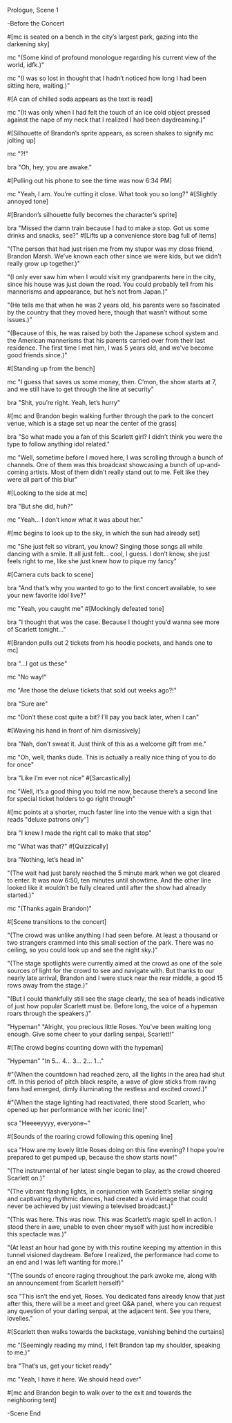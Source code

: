 Prologue, Scene 1

-Before the Concert

#[mc is seated on a bench in the city’s largest park, gazing into the darkening sky]

mc "(Some kind of profound monologue regarding his current view of the world, idfk.)"

mc  "(I was so lost in thought that I hadn’t noticed how long I had been sitting here, waiting.)"

#[A can of chilled soda appears as the text is read]

mc  "(It was only when I had felt the touch of an ice cold object pressed against the nape of my neck that I realized I had been daydreaming.)"

#[Silhouette of Brandon’s sprite appears, as screen shakes to signify mc jolting up]

mc  "?!"

bra "Oh, hey, you are awake."

#[Pulling out his phone to see the time was now 6:34 PM]

mc  "Yeah, I am. You’re cutting it close. What took you so long?" #[Slightly annoyed tone]

#[Brandon’s silhouette fully becomes the character’s sprite]

bra "Missed the damn train because I had to make a stop. Got us some drinks and snacks, see?" #[Lifts up a convenience store bag full of items]

"(The person that had just risen me from my stupor was my close friend, Brandon Marsh. We’ve known each other since we were kids, but we didn’t really grow up together.)"

"(I only ever saw him when I would visit my grandparents here in the city, since his house was just down the road. You could probably tell from his mannerisms and appearance, but he’s not from Japan.)"

"(He tells me that when he was 2 years old, his parents were so fascinated by the country that they moved here, though that wasn’t without some issues.)"

"(Because of this, he was raised by both the Japanese school system and the American mannerisms that his parents carried over from their last residence. The first time I met him, I was 5 years old, and we've become good friends since.)"

#[Standing up from the bench]

mc  "I guess that saves us some money, then. C’mon, the show starts at 7, and we still have to get through the line at security"

bra "Shit, you’re right. Yeah, let’s hurry"

#[mc and Brandon begin walking further through the park to the concert venue, which is a stage set up near the center of the grass]

bra "So what made you a fan of this Scarlett girl? I didn’t think you were the type to follow anything idol related."

mc  "Well, sometime before I moved here, I was scrolling through a bunch of channels. One of them was this broadcast showcasing a bunch of up-and-coming artists. Most of them didn’t really stand out to me. Felt like they were all part of this blur"

#[Looking to the side at mc]

bra "But she did, huh?"

mc  "Yeah… I don’t know what it was about her."

#[mc begins to look up to the sky, in which the sun had already set]

mc  "She just felt so vibrant, you know? Singing those songs all while dancing with a smile. It all just felt… cool, I guess. I don’t know, she just feels right to me, like she just knew how to pique my fancy"

#[Camera cuts back to scene]

bra "And that’s why you wanted to go to the first concert available, to see your new favorite idol live?"

mc  "Yeah, you caught me" #[Mockingly defeated tone]

bra "I thought that was the case. Because I thought you’d wanna see more of Scarlett tonight…"

#[Brandon pulls out 2 tickets from his hoodie pockets, and hands one to mc]

bra "...I got us these"

mc  "No way!"

mc  "Are those the deluxe tickets that sold out weeks ago?!"

bra "Sure are"

mc  "Don’t these cost quite a bit? I’ll pay you back later, when I can"

#[Waving his hand in front of him dismissively]

bra "Nah, don’t sweat it. Just think of this as a welcome gift from me."

mc  "Oh, well, thanks dude. This is actually a really nice thing of you to do for once"

bra "Like I’m ever not nice" #[Sarcastically]

mc  "Well, it’s a good thing you told me now, because there’s a second line for special ticket holders to go right through"

#[mc points at a shorter, much faster line into the venue with a sign that reads "deluxe patrons only"]

bra "I knew I made the right call to make that stop"

mc  "What was that?" #[Quizzically]

bra "Nothing, let’s head in"

"(The wait had just barely reached the 5 minute mark when we got cleared to enter. It was now 6:50, ten minutes until showtime. And the other line looked like it wouldn’t be fully cleared until after the show had already started.)"

mc "(Thanks again Brandon)"

#[Scene transitions to the concert]

"(The crowd was unlike anything I had seen before. At least a thousand or two strangers crammed into this small section of the park. There was no ceiling, so you could look up and see the night sky.)"

"(The stage spotlights were currently aimed at the crowd as one of the sole sources of light for the crowd to see and navigate with. But thanks to our nearly late arrival, Brandon and I were stuck near the rear middle, a good 15 rows away from the stage.)"

"(But I could thankfully still see the stage clearly, the sea of heads indicative of just how popular Scarlett must be. Before long, the voice of a hypeman roars through the speakers.)"

"Hypeman" "Alright, you precious little Roses. You’ve been waiting long enough. Give some cheer to your darling senpai, Scarlett!"

#[The crowd begins counting down with the hypeman]

"Hypeman" "In 5... 4... 3... 2... 1..."

#"(When the countdown had reached zero, all the lights in the area had shut off. In this period of pitch black respite, a wave of glow sticks from raving fans had emerged, dimly illuminating the restless and excited crowd.)"

#"(When the stage lighting had reactivated, there stood Scarlett, who opened up her performance with her iconic line)"

sca "Heeeeyyyy, everyone~"

#[Sounds of the roaring crowd following this opening line]

sca "How are my lovely little Roses doing on this fine evening? I hope you’re prepared to get pumped up, because the show starts now!"

"(The instrumental of her latest single began to play, as the crowd cheered Scarlett on.)"

"(The vibrant flashing lights, in conjunction with Scarlett’s stellar singing and captivating rhythmic dances, had created a vivid image that could never be achieved by just viewing a televised broadcast.)"

"(This was here. This was now. This was Scarlett’s magic spell in action. I stood there in awe, unable to even cheer myself with just how incredible this spectacle was.)"

"(At least an hour had gone by with this routine keeping my attention in this tunnel visioned daydream. Before I realized, the performance had come to an end and I was left wanting for more.)"

"(The sounds of encore raging throughout the park awoke me, along with an announcement from Scarlett herself)"

sca "This isn’t the end yet, Roses. You dedicated fans already know that just after this, there will be a meet and greet Q&A panel, where you can request any question of your darling senpai, at the adjacent tent. See you there, lovelies."

#[Scarlett then walks towards the backstage, vanishing behind the curtains]

mc  "(Seemingly reading my mind, I felt Brandon tap my shoulder, speaking to me.)"

bra "That’s us, get your ticket ready"

mc  "Yeah, I have it here. We should head over"

#[mc and Brandon begin to walk over to the exit and towards the neighboring tent]

-Scene End
